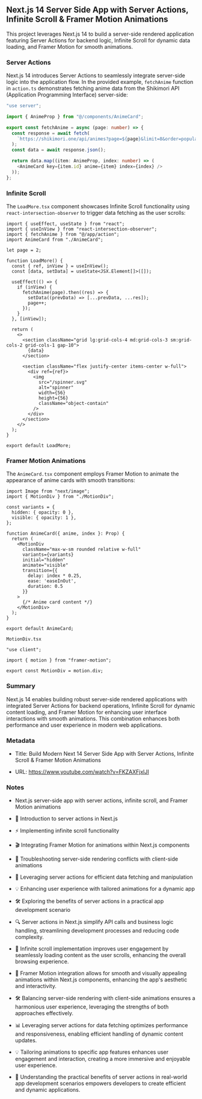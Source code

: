 ## Next.js 14 Server Side App with Server Actions, Infinite Scroll & Framer Motion Animations

This project leverages Next.js 14 to build a server-side rendered application featuring Server Actions for backend logic, Infinite Scroll for dynamic data loading, and Framer Motion for smooth animations.

### Server Actions

Next.js 14 introduces Server Actions to seamlessly integrate server-side logic into the application flow. In the provided example, `fetchAnime` function in `action.ts` demonstrates fetching anime data from the Shikimori API (Application Programming Interface) server-side:

```typescript
"use server";

import { AnimeProp } from "@/components/AnimeCard";

export const fetchAnime = async (page: number) => {
  const response = await fetch(
    `https://shikimori.one/api/animes?page=${page}&limit=8&order=popularity`
  );
  const data = await response.json();

  return data.map((item: AnimeProp, index: number) => (
    <AnimeCard key={item.id} anime={item} index={index} />
  ));
};
```

### Infinite Scroll

The `LoadMore.tsx` component showcases Infinite Scroll functionality using `react-intersection-observer` to trigger data fetching as the user scrolls:

```tsx
import { useEffect, useState } from "react";
import { useInView } from "react-intersection-observer";
import { fetchAnime } from "@/app/action";
import AnimeCard from "./AnimeCard";

let page = 2;

function LoadMore() {
  const { ref, inView } = useInView();
  const [data, setData] = useState<JSX.Element[]>([]);

  useEffect(() => {
    if (inView) {
      fetchAnime(page).then((res) => {
        setData((prevData) => [...prevData, ...res]);
        page++;
      });
    }
  }, [inView]);

  return (
    <>
      <section className="grid lg:grid-cols-4 md:grid-cols-3 sm:grid-cols-2 grid-cols-1 gap-10">
        {data}
      </section>

      <section className="flex justify-center items-center w-full">
        <div ref={ref}>
          <img
            src="/spinner.svg"
            alt="spinner"
            width={56}
            height={56}
            className="object-contain"
          />
        </div>
      </section>
    </>
  );
}

export default LoadMore;
```

### Framer Motion Animations

The `AnimeCard.tsx` component employs Framer Motion to animate the appearance of anime cards with smooth transitions:

```tsx
import Image from "next/image";
import { MotionDiv } from "./MotionDiv";

const variants = {
  hidden: { opacity: 0 },
  visible: { opacity: 1 },
};

function AnimeCard({ anime, index }: Prop) {
  return (
    <MotionDiv
      className="max-w-sm rounded relative w-full"
      variants={variants}
      initial="hidden"
      animate="visible"
      transition={{
        delay: index * 0.25,
        ease: 'easeInOut',
        duration: 0.5
      }}
    >
      {/* Anime card content */}
    </MotionDiv>
  );
}

export default AnimeCard;
```

`MotionDiv.tsx`

```tsx
"use client";

import { motion } from "framer-motion";

export const MotionDiv = motion.div;

```


### Summary

Next.js 14 enables building robust server-side rendered applications with integrated Server Actions for backend operations, Infinite Scroll for dynamic content loading, and Framer Motion for enhancing user interface interactions with smooth animations. This combination enhances both performance and user experience in modern web applications.

### Metadata

- Title: Build Modern Next 14 Server Side App with Server Actions, Infinite Scroll & Framer Motion Animations

- URL: https://www.youtube.com/watch?v=FKZAXFjxlJI

### Notes

- Next.js server-side app with server actions, infinite scroll, and Framer Motion animations

- 🌟 Introduction to server actions in Next.js
- ⚡️ Implementing infinite scroll functionality
- 🎬 Integrating Framer Motion for animations within Next.js components
- 🔧 Troubleshooting server-side rendering conflicts with client-side animations
- 🚀 Leveraging server actions for efficient data fetching and manipulation
- 💡 Enhancing user experience with tailored animations for a dynamic app
- 🛠️ Exploring the benefits of server actions in a practical app development scenario

- 🔍 Server actions in Next.js simplify API calls and business logic handling, streamlining development processes and reducing code complexity.
- 🔁 Infinite scroll implementation improves user engagement by seamlessly loading content as the user scrolls, enhancing the overall browsing experience.
- 🎨 Framer Motion integration allows for smooth and visually appealing animations within Next.js components, enhancing the app's aesthetic and interactivity.
- 🛠️ Balancing server-side rendering with client-side animations ensures a harmonious user experience, leveraging the strengths of both approaches effectively.
- 📊 Leveraging server actions for data fetching optimizes performance and responsiveness, enabling efficient handling of dynamic content updates.
- 💡 Tailoring animations to specific app features enhances user engagement and interaction, creating a more immersive and enjoyable user experience.
- 🚀 Understanding the practical benefits of server actions in real-world app development scenarios empowers developers to create efficient and dynamic applications.